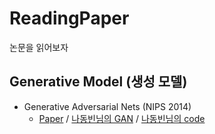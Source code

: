 # ReadingPaper

논문을 읽어보자

## Generative Model (생성 모델)

  * Generative Adversarial Nets (NIPS 2014)
     * [Paper](https://github.com/Jung0Jin/ReadingPaper/blob/main/GAN.md) / [나동빈님의 GAN](https://github.com/Jung0Jin/ReadingPaper/blob/main/%EB%82%98%EB%8F%99%EB%B9%88%EB%8B%98%EC%9D%98GAN.md) / [나동빈님의 code](https://github.com/Jung0Jin/ReadingPaper/blob/main/%EB%82%98%EB%8F%99%EB%B9%88%EB%8B%98%EC%9D%98GAN_for_MNIST_Tutorial.ipynb)
